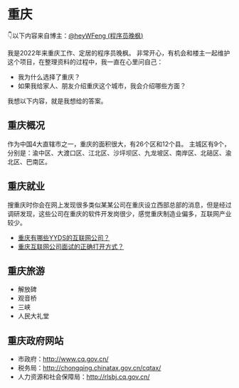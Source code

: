 # 重庆

👇以下内容来自博主：[@heyWFeng (程序员晚枫) ](https://github.com/heyWFeng)  

我是2022年来重庆工作、定居的程序员晚枫。
非常开心，有机会和楼主一起维护这个项目，在整理资料的过程中，我一直在心里问自己：
- 我为什么选择了重庆？
- 如果我给家人、朋友介绍重庆这个城市，我会介绍哪些方面？

我想以下内容，就是我想给的答案。

## 重庆概况
作为中国4大直辖市之一，重庆的面积很大，有26个区和12个县。
主城区有9个，分别是：渝中区、大渡口区、江北区、沙坪坝区、九龙坡区、南岸区、北碚区、渝北区、巴南区。

## 重庆就业
搜重庆时你会在网上发现很多类似某某公司在重庆设立西部总部的消息，但是经过调研发现，这些公司在重庆的软件开发岗很少，感觉重庆制造业偏多，互联网产业较少。
- [重庆有哪些YYDS的互联网公司？](https://www.bilibili.com/video/BV1uT4y1i7J8)
- [重庆互联网公司面试的正确打开方式？](https://www.bilibili.com/video/BV1Lq4y1Y7TK)

## 重庆旅游
- 解放碑
- 观音桥
- 三峡
- 人民大礼堂

## 重庆政府网站
- 市政府：http://www.cq.gov.cn/
- 税务局：http://chongqing.chinatax.gov.cn/cqtax/
- 人力资源和社会保障局：http://rlsbj.cq.gov.cn/